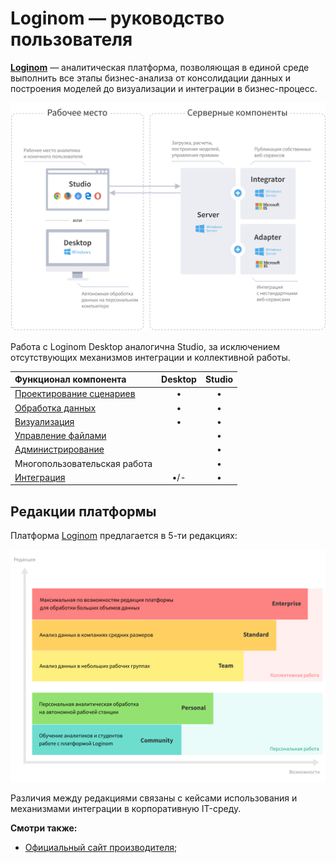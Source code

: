# Loginom — руководство пользователя

[**Loginom**](https://loginom.ru) — аналитическая платформа, позволяющая в единой среде выполнить все этапы бизнес-анализа от консолидации данных и построения моделей до визуализации и интеграции в бизнес-процесс.

![Компоненты платформы Loginom](./components.svg)

Работа с Loginom Desktop аналогична Studio, за исключением отсутствующих механизмов интеграции и коллективной работы.

| Функционал компонента | Desktop | Studio |
|:-------------|:------:|:-------:|
| [Проектирование сценариев](./scenario/README.md) | • | • |
| [Обработка данных](./processors/README.md) | • | • |
| [Визуализация](./visualization/README.md) | • | • |
| [Управление файлами](./location_user_files.md) | | • |
| [Администрирование](./admin/README.md) | | • |
| Многопользовательская работа | | • |
| [Интеграция](./integration/README.md) | •/- | • |

## Редакции платформы

Платформа [Loginom](https://loginom.ru) предлагается в 5-ти редакциях:

![Редакции платформы](./editions.svg)

Различия между редакциями связаны с кейсами использования и механизмами интеграции в корпоративную IT-среду.

**Смотри также:**

* [Официальный сайт производителя](https://loginom.ru);
